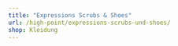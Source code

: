 ```yaml
---
title: "Expressions Scrubs & Shoes"
url: /high-point/expressions-scrubs-und-shoes/
shop: Kleidung
---
```

